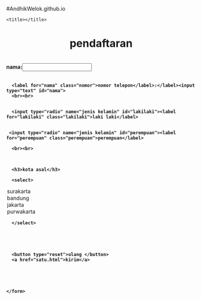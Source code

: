 #AndhikWelok.github.io

<!DOCTYPE HTML>

<html>
  <head>
    
    <title></title>
 <link rel="stylesheet" href="hias.css">
  </head>
  
  <body class="latarbelakang">
    <center class="judul"><h1>pendaftaran</h1></center>
    <br>
    <form>
     <strong> <label for="nama" class="nama">nama:</label><input type="text" id="nama"><br><br>
      
      <label for="nama" class="nomor">nomor telepon</label>:</label><input type="text" id="nama">
      <br><br>
      
      
      <input type="radio" name="jenis kelamin" id="lakilaki"><label for="lakilaki" class="lakilaki">laki laki</label>
      
      
     <input type="radio" name="jenis kelamin" id="perempuan"><label for="perempuan" class="perempuan">perempuan</label>
      
      <br><br>
     
      
      
      <h3>kota asal</h3>
      
      <select>
        
  
        
<option>surakarta</option>
        
<option>bandung</option>

<option>jakarta</option>

<option>purwakarta</option>
        
        
        
      </select>
      
      
      
      
      
      <button type="reset">ulang </button>
      <a href="satu.html">kirim</a>
      
      
      
      
      
    </form>
    
    
    
  </body>


</html>
